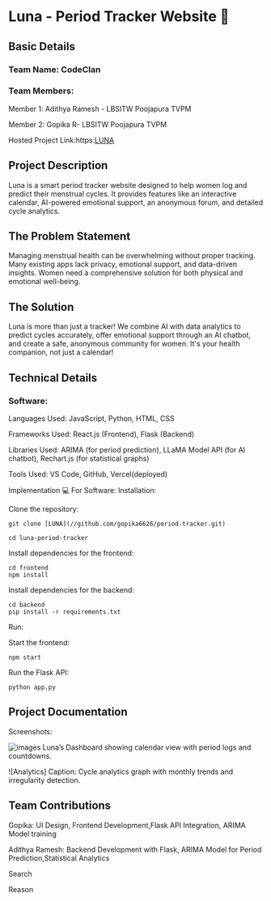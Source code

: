 # Luna - Period Tracker Website 🎯

## Basic Details

### Team Name: CodeClan

### Team Members:

Member 1: Adithya Ramesh - LBSITW Poojapura TVPM

Member 2: Gopika R- LBSITW Poojapura TVPM

Hosted Project Link:https:[LUNA](//github.com/gopika6626/period-tracker.git)


## Project Description
Luna is a smart period tracker website designed to help women log and predict their menstrual cycles. It provides features like an interactive calendar, AI-powered emotional support, an anonymous forum, and detailed cycle analytics.

## The Problem Statement
Managing menstrual health can be overwhelming without proper tracking. Many existing apps lack privacy, emotional support, and data-driven insights. Women need a comprehensive solution for both physical and emotional well-being.

## The Solution
Luna is more than just a tracker!
We combine AI with data analytics to predict cycles accurately, offer emotional support through an AI chatbot, and create a safe, anonymous community for women. It's your health companion, not just a calendar!

## Technical Details
### Software:
Languages Used: JavaScript, Python, HTML, CSS

Frameworks Used: React.js (Frontend), Flask (Backend)

Libraries Used: ARIMA (for period prediction), LLaMA Model API (for AI chatbot), Rechart.js (for statistical graphs)

Tools Used: VS Code, GitHub, Vercel(deployed)


Implementation
💻 For Software:
Installation:

Clone the repository:
```
git clone [LUNA](//github.com/gopika6626/period-tracker.git)

cd luna-period-tracker
```

Install dependencies for the frontend:
```
cd frontend
npm install

```

Install dependencies for the backend:
```
cd backend
pip install -r requirements.txt
```

Run:

Start the frontend:
```
npm start
```
Run the Flask API:

```
python app.py
```

## Project Documentation

Screenshots:

![images](https://github.com/gopika6626/period-tracker/commit/228f905dcec70cf79688d031143e06f550e94044)
 Luna’s Dashboard showing calendar view with period logs and countdowns.
 
 ![Analytics]
Caption: Cycle analytics graph with monthly trends and irregularity detection.




## Team Contributions
Gopika: UI Design, Frontend Development,Flask API Integration, ARIMA Model training

Adithya Ramesh: Backend Development with Flask, ARIMA Model for Period Prediction,Statistical Analytics













Search

Reason

